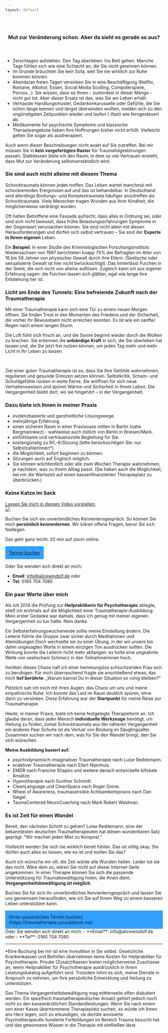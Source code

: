 ```yaml
---
layout: default
---
```

<br/>
<img src="/assets/images/Landingpage Traumatherapie3.jpeg" alt="" style="max-width:100%"/>

<header>
	<h3>Mut zur Veränderung schon. Aber da sieht es gerade so aus?</h3>
	</header><p></p>
 
* Zerschlagen aufstehen. Den Tag überleben. Ins Bett gehen. Manche Tage fühlen sich wie eine Schlacht an, die Sie nicht gewinnen können. 
* Im Grunde bräuchten Sie kein Sofa, weil Sie nie wirklich zur Ruhe kommen können. 
* Abends/an freien Tagen versinken Sie in eine Beschäftigung (Netflix, Romane, Alkohol, Essen, Social Media Scolling, Computerspiele, Pornos…). Sie wissen, dass es Ihnen - zumindest in dieser Menge - nicht gut tut. Aber dieser Ersatz ist das, was Sie am Leben erhält.
* Verhasste Handlungsmuster, Gedankenkarusselle oder Gefühle, die Sie schon lange kennen und längst überwinden wollten, melden sich zu den ungünstigsten Zeitpunkten wieder und laufen ( (fast) wie ferngesteuert ab.
* Medikamente für psychische Symptome und klassische Therapieangebote haben Ihre Hoffnungen bisher nicht erfüllt. Vielleicht gelten Sie sogar als austherapiert.

Auch wenn dieser Beschreibungen nicht exakt auf Sie zutreffen. Bei mir müssen Sie in **kein vorgefertigtes Raster** für Traumafolgestörungen passen. Stattdessen biete ich den Raum, in dem so viel Vertrauen ensteht, dass Mut zur Veränderung selbstverständlich wird.   

### Sie sind auch nicht alleine mit diesem Thema
Schocktraumata können jeden treffen. Das Leben wartet manchmal mit schockierenden Ereignissen auf und das ist behandelbar. In Deutschland sind allerdings Bindungs- und Komplextraumata häufiger anzutreffen als Schocktraumata. Viele Menschen tragen Wunden aus ihrer Kindheit, die möglicherweise verdrängt wurden. 

Oft halten Betroffene eine Fassade aufrecht, dass alles in Ordnung sei, oder sind sich nicht bewusst, dass frühe Belastungserfahrungen Symptome in der Gegenwart verursachen können. Sie sind nicht allein mit diesen Herausforderungen und dürfen sich selbst vertrauen – Sie sind der **Experte in Ihrem eigenen** Leben.

Ein **Beispiel**: In einer Studie des Kriminologischen Forschungsinstituts Niedersachsen von 1997 berichteten knapp 75% der Befragten im Alter von 16 bis 59 Jahren von physischer Gewalt durch ihre Eltern. (Seelische oder sexualisierte Gewalt ist hier nicht berücksichtigt). Das hinterlässt Furchen in der Seele, die sich nicht von alleine auflösen. Zugleich kann ich aus eigener Erfahrung sagen: die Furchen lassen sich glätten, egal wie lange ihre Entstehung her ist.  

### Licht am Ende des Tunnels: Eine befreiende Zukunft nach der Traumatherapie
Mit einer Traumatherapie kann sich eine Tür zu einem neuen Morgen öffnen. Sie finden Trost in den Momenten des Friedens und der Sicherheit, die vorher Ihr Bewusstsein nicht erreichen konnten. Es ist wie ein sanfter Regen nach einem langen Sturm. 

Die Luft fühlt sich frisch an, und die Sonne beginnt wieder durch die Wolken zu brechen. Sie erkennen die **unbändige Kraft** in sich, die Sie überleben hat lassen und, die Sie jetzt frei nutzen können, um jeden Tag mehr und mehr Licht in Ihr Leben zu lassen.

<br/>
<img src="/assets/2023-02-09-Wetter klart auf.jpg" alt="" style="max-width:100%"/>

Ziel einer guten Traumatherapie ist es, dass Sie Ihre Gefühle wahrnehmen, regulieren und gesunde Grenzen setzen können. Selbstkritik, Scham- und Schuldgefühle rücken in weite Ferne. Sie eröffnen für sich neue Verhaltensweisen und spüren Wärme und Sicherheit in Ihrem Leben. Die Vergangenheit bleibt dort, wo sie hingehört – in der Vergangenheit.


### Dazu biete ich Ihnen in meiner Praxis 
- evidenzbasierte und ganzheitliche Lösungswege.
- mehrjährige Erfahrung. 
- einen sicheren Raum in einer Praxisoase mitten in Berlin (nahe Bergmannkiez) - wahlweise auch östlich von Berlin in Briesen/Mark.
- einfühlsame und vertrauensvolle Begleitung für Sie. 
- kostengünstig zu 80,-€/Sitzung (bitte berücksichtigen Sie: nur SelbstzahlerInnen*). 
- die Möglichkeit, sofort beginnen zu können.
- Sitzungen auch auf Englisch möglich.
- Sie können wöchtentlich oder alle zwei Wochen Therapie wahrnehmen, je nachdem, was zu Ihrem Alltag passt. (Sie haben auch die Möglichkeit, bei mir die Wartezeit auf einen kassenfinanzierten Therapieplatz zu überbrücken.)

### Keine Katze im Sack

<div class='video'>
  <a class='glightbox' href='/assets/Selbstdarstellung.mp4'>
    <div class='title'>Lassen Sie mich in diesem Video vorstellen:</div>
    <img src='/assets/Selbstdarstellung_thumb.jpg' style='max-width:100%'/>
    <span class="video-play-icon"></span>
  </a>
</div>

Buchen Sie sich ein unverbindliches Kennenlerngespräch. So können Sie mich **persönlich kennenlernen**. Wir klären offene Fragen, bevor Sie sich festlegen. 

Das geht ganz leicht: 20 min auf zoom online. 

<span style='display:inline-block;padding:12px;background:#30A0ff'>
	<a href="https://traumatherapie.youcanbook.me">Termin buchen</a>
</span>

Oder Sie wenden sich direkt an mich: 
- **Email**: info@alicewindolf.de oder
- **Tel**: 0160 704 7080

### Ein paar Worte über mich
Als ich 2014 die Prüfung zur **Heilpraktikerin für Psychotherapie** ablegte, stieß ich erstmals auf die Möglichkeit einer Traumatherapie-Ausbildung. Mein erster Gedanke war damals, dass ich genug mit meiner eigenen Vergangenheit zu tun hatte. Nein danke.

Ein Selbsterfahrungswochenende sollte meine Einstellung ändern. Die Leiterin führte die Gruppe zwar sicher durch Meditationen und Atemübungen Doch wechselte sie zu einer Übung, in der wir unsere bis dahin ungesagten Worte in einem einzigen Ton ausdrücken sollten. Die Wirkung konnte die Leiterin nicht mehr abfangen: es holte eine ungeahnte Welle von seelischem Schmerz in den Teilnehmerinnen hoch.

Inmitten dieses Chaos half ich einer hemmungslos schluchzenden Frau sich zu beruhigen. Für mich überraschend fragte sie anschließend etwas, das mich **tief berührte**: „Warum kannst Du in dieser Situation so ruhig bleiben?“ 

Plötzlich sah ich mich mit ihren Augen: das Chaos um uns und meine empathische Ruhe. Ich konnte das Leid im Raum deutlich spüren, ohne darin zu versinken. Diese Erfahrung war der **Startpunkt** für meine Reise zur Traumatherapie.

Heute, in meiner Praxis, biete ich keine festgelegte Therapieform an. Ich glaube daran, dass jeder Mensch **individuelle Werkzeuge** benötigt, um Heilung zu finden, zumal Schocktraumata aus der näheren Vergangenheit ein anderes Paar Schuhe ist als Verlust von Bindung im Säuglingsalter. Zusammen suchen wir nach dem, was für Sie den Wandel bringt, den Sie sich wünschen. 

**Meine Ausbildung basiert auf:** 
- psychodynamisch-imaginativer Traumatherapie nach Luise Reddemann.
- enaktiver Traumatherapie nach Ellert Nijenhuis.
- EMDR nach Francine Shapiro und weitere danach entwickelte bifokale Ansätze.
- Hypnotherapie nach Gunther Schmidt.
- CleanLanguage und CleanSpace nach Roger Grove.
- Wheel of Awareness, traumasensible Achtsamkeitspraxis nach Dan Siegel.
- TaumaCentered NeuroCoaching nach Mark Robert Waldman.

### Es ist Zeit für einen Wandel
Bereit, den nächsten Schritt zu gehen? Luise Reddemann, eine der bekanntesten deutschen Traumatherapeuten hat diesen wunderbaren Satz geprägt: "Wir machen jeden Mist zu Kompost." 

Vielleicht werden Sie sich nie wirklich bereit fühlen. Das ist völlig okay. Sie dürfen auch alles so lassen, wie es ist und wollen Sie das?

Auch ich wünsche mir oft, die Zeit würde alle Wunden heilen. Leider tut sie das nicht. Wäre dem so, wären Sie nicht auf dieser Internet-Seite angekommen. In einer Therapie können Sie sich die passende Unterstützung für Traumabewältigung holen, die Ihnen dient. **Vergangenheitsbewältigung ist möglich**.  

Buchen Sie für sich Ihr unverbindliches Kennenlerngespräch und lassen Sie uns gemeinsam herausfinden, wie ich Sie auf Ihrem Weg zu einem besseren Leben unterstützen kann.
  
<span style='display:inline-block;padding:12px;background:#30A0ff'>
[Ihren persönlichen Termin buchen](https://traumatherapie.youcanbook.me)
</span>
Oder Sie wenden sich direkt an mich: 
- **Email**: info@alicewindolf.de oder
- **Tel**: 0160 704 7080

----
*Eine Buchung bei mir ist eine Investition in Sie selbst. Gesetzliche Krankenkassen und Beihilfen übernehmen keine Kosten für Heilpraktiker für Psychotherapie. Private (Zusatz)Kassen bieten möglicherweise Zuschüsse an, wenn Heilpraktiker für Psychotherapie ausdrücklich in ihrem Leistungskatalog aufgeführt sind. Trotzdem lohnt es sich, meine Dienste in Anspruch zu nehmen, um Ihre persönliche Entwicklung und Heilung zu unterstützen.

Das Thema Vergangenheitsbewältigung mag mittlerweile offen diskutiert werden. Ein spezifisch traumatherapeutischer Ansatz gehört jedoch noch nicht zu den kassenärztlichen Standardleistungen. Wenn Sie nach einem von einer Kasse übernommene Therapieplatz suchen, so würde ich Ihnen ans Herz legen, sich zu erkundigen, ob der/die anvisierte PsychotherapeutIn fundierte Fortbildungen im Bereich Trauma besucht hat und das gewonnene Wissen in die Therapie mit einfließen lässt.


